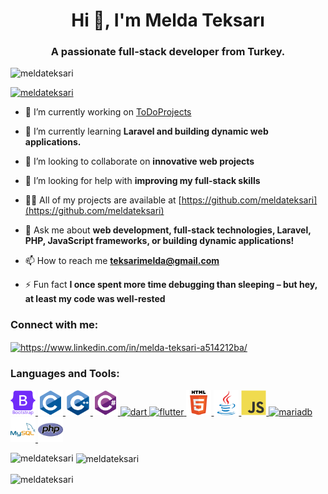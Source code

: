 <h1 align="center">Hi 👋, I'm Melda Teksarı</h1>
<h3 align="center">A passionate full-stack developer from Turkey.</h3>

<p align="left"> <img src="https://komarev.com/ghpvc/?username=meldateksari&label=Profile%20views&color=0e75b6&style=flat" alt="meldateksari" /> </p>

<p align="left"> <a href="https://github.com/ryo-ma/github-profile-trophy"><img src="https://github-profile-trophy.vercel.app/?username=meldateksari" alt="meldateksari" /></a> </p>

- 🔭 I’m currently working on [ToDoProjects](https://github.com/meldateksari/ToDoProject)

- 🌱 I’m currently learning **Laravel and building dynamic web applications.**

- 👯 I’m looking to collaborate on **innovative web projects**

- 🤝 I’m looking for help with **improving my full-stack skills**

- 👨‍💻 All of my projects are available at [https://github.com/meldateksari](https://github.com/meldateksari)

- 💬 Ask me about **web development, full-stack technologies, Laravel, PHP, JavaScript frameworks, or building dynamic applications!**

- 📫 How to reach me **teksarimelda@gmail.com**

- ⚡ Fun fact **I once spent more time debugging than sleeping – but hey, at least my code was well-rested**

<h3 align="left">Connect with me:</h3>
<p align="left">
<a href="https://linkedin.com/in/https://www.linkedin.com/in/melda-teksari-a514212ba/" target="blank"><img align="center" src="https://raw.githubusercontent.com/rahuldkjain/github-profile-readme-generator/master/src/images/icons/Social/linked-in-alt.svg" alt="https://www.linkedin.com/in/melda-teksari-a514212ba/" height="30" width="40" /></a>
</p>

<h3 align="left">Languages and Tools:</h3>
<p align="left"> <a href="https://getbootstrap.com" target="_blank" rel="noreferrer"> <img src="https://raw.githubusercontent.com/devicons/devicon/master/icons/bootstrap/bootstrap-plain-wordmark.svg" alt="bootstrap" width="40" height="40"/> </a> <a href="https://www.cprogramming.com/" target="_blank" rel="noreferrer"> <img src="https://raw.githubusercontent.com/devicons/devicon/master/icons/c/c-original.svg" alt="c" width="40" height="40"/> </a> <a href="https://www.w3schools.com/cpp/" target="_blank" rel="noreferrer"> <img src="https://raw.githubusercontent.com/devicons/devicon/master/icons/cplusplus/cplusplus-original.svg" alt="cplusplus" width="40" height="40"/> </a> <a href="https://www.w3schools.com/cs/" target="_blank" rel="noreferrer"> <img src="https://raw.githubusercontent.com/devicons/devicon/master/icons/csharp/csharp-original.svg" alt="csharp" width="40" height="40"/> </a> <a href="https://dart.dev" target="_blank" rel="noreferrer"> <img src="https://www.vectorlogo.zone/logos/dartlang/dartlang-icon.svg" alt="dart" width="40" height="40"/> </a> <a href="https://flutter.dev" target="_blank" rel="noreferrer"> <img src="https://www.vectorlogo.zone/logos/flutterio/flutterio-icon.svg" alt="flutter" width="40" height="40"/> </a> <a href="https://www.w3.org/html/" target="_blank" rel="noreferrer"> <img src="https://raw.githubusercontent.com/devicons/devicon/master/icons/html5/html5-original-wordmark.svg" alt="html5" width="40" height="40"/> </a> <a href="https://www.java.com" target="_blank" rel="noreferrer"> <img src="https://raw.githubusercontent.com/devicons/devicon/master/icons/java/java-original.svg" alt="java" width="40" height="40"/> </a> <a href="https://developer.mozilla.org/en-US/docs/Web/JavaScript" target="_blank" rel="noreferrer"> <img src="https://raw.githubusercontent.com/devicons/devicon/master/icons/javascript/javascript-original.svg" alt="javascript" width="40" height="40"/> </a> <a href="https://mariadb.org/" target="_blank" rel="noreferrer"> <img src="https://www.vectorlogo.zone/logos/mariadb/mariadb-icon.svg" alt="mariadb" width="40" height="40"/> </a> <a href="https://www.mysql.com/" target="_blank" rel="noreferrer"> <img src="https://raw.githubusercontent.com/devicons/devicon/master/icons/mysql/mysql-original-wordmark.svg" alt="mysql" width="40" height="40"/> </a> <a href="https://www.php.net" target="_blank" rel="noreferrer"> <img src="https://raw.githubusercontent.com/devicons/devicon/master/icons/php/php-original.svg" alt="php" width="40" height="40"/> </a> </p>

<p><img align="left" src="https://github-readme-stats.vercel.app/api/top-langs?username=meldateksari&show_icons=true&locale=en&layout=compact" alt="meldateksari" /></p>

<p>&nbsp;<img align="center" src="https://github-readme-stats.vercel.app/api?username=meldateksari&show_icons=true&locale=en" alt="meldateksari" /></p>

<p><img align="center" src="https://github-readme-streak-stats.herokuapp.com/?user=meldateksari&" alt="meldateksari" /></p>
